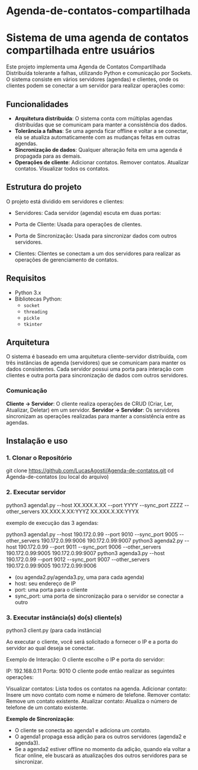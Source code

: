 # Agenda-de-contatos-compartilhada
 
# Sistema de uma agenda de contatos compartilhada entre usuários

Este projeto implementa uma Agenda de Contatos Compartilhada Distribuída tolerante a falhas, utilizando Python e comunicação por Sockets. O sistema consiste em vários servidores (agendas) e clientes, onde os clientes podem se conectar a um servidor para realizar operações como:

## Funcionalidades

- **Arquitetura distribuída**: O sistema conta com múltiplas agendas distribuídas que se comunicam para manter a consistência dos dados.
- **Tolerância a falhas**: Se uma agenda ficar offline e voltar a se conectar, ela se atualiza automaticamente com as mudanças feitas em outras agendas.
- **Sincronização de dados**: Qualquer alteração feita em uma agenda é propagada para as demais.
- **Operações de cliente**:
    Adicionar contatos.
    Remover contatos.
    Atualizar contatos.
    Visualizar todos os contatos.

## Estrutura do projeto

O projeto está dividido em servidores e clientes:

- Servidores: Cada servidor (agenda) escuta em duas portas:

- Porta de Cliente: Usada para operações de clientes.
- Porta de Sincronização: Usada para sincronizar dados com outros servidores.
- Clientes: Clientes se conectam a um dos servidores para realizar as operações de gerenciamento de contatos.

## Requisitos

- Python 3.x
- Bibliotecas Python:
  - `socket`
  - `threading`
  - `pickle`
  - `tkinter`
 
## Arquitetura

O sistema é baseado em uma arquitetura cliente-servidor distribuída, com três instâncias de agenda (servidores) que se comunicam para manter os dados consistentes. Cada servidor possui uma porta para interação com clientes e outra porta para sincronização de dados com outros servidores.

### Comunicação

**Cliente -> Servidor**: O cliente realiza operações de CRUD (Criar, Ler, Atualizar, Deletar) em um servidor.
**Servidor -> Servidor**: Os servidores sincronizam as operações realizadas para manter a consistência entre as agendas.


## Instalação e uso

### 1. Clonar o Repositório

git clone https://github.com/LucasAgosti/Agenda-de-contatos.git
cd Agenda-de-contatos (ou local do arquivo)

### 2. Executar servidor

python3 agenda1.py --host XX.XXX.X.XX --port YYYY --sync_port ZZZZ --other_servers XX.XXX.X.XX:YYYZ XX.XXX.X.XX:YYYX

exemplo de execução das 3 agendas:

python3 agenda1.py --host 190.172.0.99 --port 9010 --sync_port 9005 --other_servers 190.172.0.99:9006 190.172.0.99:9007
python3 agenda2.py --host 190.172.0.99 --port 9011 --sync_port 9006 --other_servers 190.172.0.99:9005 190.172.0.99:9007
python3 agenda3.py --host 190.172.0.99 --port 9012 --sync_port 9007 --other_servers 190.172.0.99:9005 190.172.0.99:9006

- (ou agenda2.py/agenda3.py, uma para cada agenda)
- host: seu endereço de IP
- port: uma porta para o cliente
- sync_port: uma porta de sincronização para o servidor se conectar a outro

### 3. Executar instância(s) do(s) cliente(s)

python3 client.py
(para cada instância)

Ao executar o cliente, você será solicitado a fornecer o IP e a porta do servidor ao qual deseja se conectar.

Exemplo de Interação:
O cliente escolhe o IP e porta do servidor:

IP: 192.168.0.11
Porta: 9010
O cliente pode então realizar as seguintes operações:

Visualizar contatos: Lista todos os contatos na agenda.
Adicionar contato: Insere um novo contato com nome e número de telefone.
Remover contato: Remove um contato existente.
Atualizar contato: Atualiza o número de telefone de um contato existente.

**Exemplo de Sincronização**:
- O cliente se conecta ao agenda1 e adiciona um contato.
- O agenda1 propaga essa adição para os outros servidores (agenda2 e agenda3).
- Se a agenda2 estiver offline no momento da adição, quando ela voltar a ficar online, ele buscará as atualizações dos outros servidores para se sincronizar.

